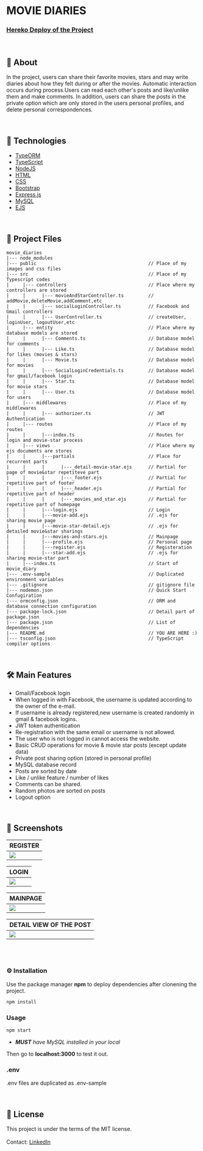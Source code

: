 # MOVIE DIARIES

### [Hereko Deploy of the Project](https://movie-diary-dilekiremozbay.herokuapp.com/login)

<br/>

## :mount_fuji: About

In the project, users can share their favorite movies, stars and may write diaries about how they felt during or after the movies. Automatic interaction occurs during process.Users can read each other's posts and like/unlike them and make comments. In addition, users can share the posts in the private option which are only stored in the users personal profiles, and delete personal correspondences.

<br/>

## :rocket: Technologies

- [TypeORM](https://typeorm.io/#/)
- [TypeScript](https://www.typescriptlang.org/)
- [NodeJS](https://nodejs.org/en/)
- [HTML](https://www.w3schools.com/html/)
- [CSS](https://www.w3schools.com/css/)
- [Bootstrap](https://getbootstrap.com/docs/)
- [Express.js](https://expressjs.com/)
- [MySQL](https://www.mysql.com/)
- [EJS](https://ejs.co/)

<br/>

## :briefcase: Project Files

```
movie_diaries
|--- node_modules
|--- public                                         // Place of my images and css files
|--- src                                            // Place of my Typescript codes
|     |--- controllers                              // Place where my controllers are stored
|     |      |--- movieAndStarController.ts         // addMovie,deleteMovie,addComment,etc
|     |      |--- socialLoginController.ts          // Facebook and Gmail controllers
|     |      |--- UserController.ts                 // createUser, loginUser, logoutUser,etc
|     |--- entity                                   // Place where my database models are stored
|     |      |--- Comments.ts                       // Database model for comments
|     |      |--- Like.ts                           // Database model for likes (movies & stars)
|     |      |--- Movie.ts                          // Database model for movies
|     |      |--- SocialLoginCredentials.ts         // Database model for gmail/facebook login
|     |      |--- Star.ts                           // Database model for movie stars
|     |      |--- User.ts                           // Database model for users
|     |--- middlewares                              // Place of my middlewares
|     |      |--- authorizer.ts                     // JWT Authentication
|     |--- routes                                   // Place of my routes
|     |      |---index.ts                           // Routes for login and movie-star process
|     |--- views                                    // Place where my ejs documents are stores
|     |      |---partials                           // Place for recurrent parts
|     |      |      |---_detail-movie-star.ejs      // Partial for page of movie&star repetiteve part
|     |      |      |---_footer.ejs                 // Partial for repetitive part of footer
|     |      |      |---_header.ejs                 // Partial for repetitive part of header
|     |      |      |---_movies_and_star.ejs        // Partial for repetitive part of homepage
|     |      |---login.ejs                          // Login
|     |      |---movie-add.ejs                      // .ejs for sharing movie page
|     |      |---movie-star-detail.ejs              // .ejs for detailed movie&star sharings
|     |      |---movies-and-stars.ejs               // Mainpage
|     |      |---profile.ejs                        // Personal page
|     |      |---register.ejs                       // Registeration
|     |      |---star-add.ejs                       // .ejs for sharing movie-star part
|     |---index.ts                                  // Start of movie_diary
|--- .env-sample                                    // Duplicated environment variables
|--- .gitignore                                     // gitignore file
|--- nodemon.json                                   // Quick Start Confugiration
|--- ormconfig.json                                 // ORM and database connection configuration
|--- package-lock.json                              // Detail part of package.json
|--- package.json                                   // List of dependencies
|--- README.md                                      // YOU ARE HERE :)
|--- tsconfig.json                                  // TypeScript compiler options
```

<br/>

## :hammer_and_wrench: Main Features

- Gmail/Facebook login
- When logged in with Facebook, the username is updated according to the owner of the e-mail.
- If username is already registered,new username is created randomly in gmail & facebook logins.
- JWT token authentication
- Re-registration with the same email or username is not allowed.
- The user who is not logged in cannot access the website.
- Basic CRUD operations for movie & movie star posts (except update data)
- Private post sharing option (stored in personal profile)
- MySQL database record
- Posts are sorted by date
- Like / unlike feature / number of likes
- Comments can be shared.
- Random photos are sorted on posts
- Logout option

<br/>

## :crystal_ball: Screenshots

| REGISTER                                                                             |
| ------------------------------------------------------------------------------------ |
| <img src="https://github.com/dilekiremozbay/movie_diary/blob/main/public/login.png"> |

| LOGIN                                                                                   |
| --------------------------------------------------------------------------------------- |
| <img src="https://github.com/dilekiremozbay/movie_diary/blob/main/public/register.png"> |

| MAINPAGE                                                                                |
| --------------------------------------------------------------------------------------- |
| <img src="https://github.com/dilekiremozbay/movie_diary/blob/main/public/mainpage.png"> |

| DETAIL VIEW OF THE POST                                                                |
| -------------------------------------------------------------------------------------- |
| <img src="https://github.com/dilekiremozbay/movie_diary/blob/main/public/comment.png"> |

<br/><br/>

### ⚙️ Installation

Use the package manager **npm** to deploy dependencies after clonening the project.

```bash
npm install
```

### Usage

```bash
npm start
```

- _**MUST** have MySQL installed in your local_

Then go to **localhost:3000** to test it out.

### .env

.env files are duplicated as .env-sample

<br/>

## :memo: License

This project is under the terms of the MIT license.
<br/>
<br/>
Contact: [LinkedIn](https://www.linkedin.com/in/dilekiremozbay)

```

```
